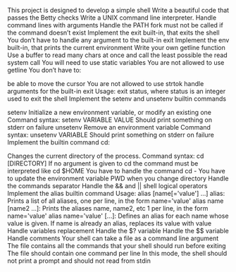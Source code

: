 This project is designed to develop a simple shell 
Write a beautiful code that passes the Betty checks
Write a UNIX command line interpreter.
Handle command lines with arguments
Handle the PATH
fork must not be called if the command doesn’t exist
Implement the exit built-in, that exits the shell
You don’t have to handle any argument to the built-in exit
Implement the env built-in, that prints the current environment
Write your own getline function
Use a buffer to read many chars at once and call the least possible the read system call
You will need to use static variables
You are not allowed to use getline
You don’t have to:

be able to move the cursor
You are not allowed to use strtok
handle arguments for the built-in exit
Usage: exit status, where status is an integer used to exit the shell
Implement the setenv and unsetenv builtin commands

setenv
Initialize a new environment variable, or modify an existing one
Command syntax: setenv VARIABLE VALUE
Should print something on stderr on failure
unsetenv
Remove an environment variable
Command syntax: unsetenv VARIABLE
Should print something on stderr on failure
Implement the builtin command cd:

Changes the current directory of the process.
Command syntax: cd [DIRECTORY]
If no argument is given to cd the command must be interpreted like cd $HOME
You have to handle the command cd -
You have to update the environment variable PWD when you change directory
Handle the commands separator 
Handle the && and || shell logical operators
Implement the alias builtin command
Usage: alias [name[='value'] ...]
alias: Prints a list of all aliases, one per line, in the form name='value'
alias name [name2 ...]: Prints the aliases name, name2, etc 1 per line, in the form name='value'
alias name='value' [...]: Defines an alias for each name whose value is given. If name is already an alias, replaces its value with value
Handle variables replacement
Handle the $? variable
Handle the $$ variable
Handle comments 
Your shell can take a file as a command line argument
The file contains all the commands that your shell should run before exiting
The file should contain one command per line
In this mode, the shell should not print a prompt and should not read from stdin
